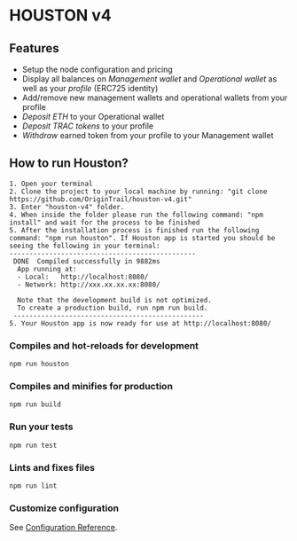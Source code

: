 # HOUSTON v4

## Features
- Setup the node configuration and pricing
- Display all balances on *Management wallet* and *Operational wallet* as well as your *profile* (ERC725 identity)
- Add/remove new management wallets and operational wallets from your profile
- *Deposit ETH* to your Operational wallet
- *Deposit TRAC tokens* to your profile
- *Withdraw* earned token from your profile to your Management wallet 

## How to run Houston?
```
1. Open your terminal
2. Clone the project to your local machine by running: "git clone https://github.com/OriginTrail/houston-v4.git"
3. Enter "houston-v4" folder.
4. When inside the folder please run the following command: "npm install" and wait for the process to be finished
5. After the installation process is finished run the following command: "npm run houston". If Houston app is started you should be seeing the following in your terminal: 
-----------------------------------------------
 DONE  Compiled successfully in 9882ms                                                                                                                                                                                                                       
  App running at:
  - Local:   http://localhost:8080/
  - Network: http://xxx.xx.xx.xx:8080/

  Note that the development build is not optimized.
  To create a production build, run npm run build.
 ------------------------------------------------
5. Your Houston app is now ready for use at http://localhost:8080/
```

### Compiles and hot-reloads for development
```
npm run houston
```

### Compiles and minifies for production
```
npm run build
```

### Run your tests
```
npm run test
```

### Lints and fixes files
```
npm run lint
```

### Customize configuration
See [Configuration Reference](https://cli.vuejs.org/config/).
